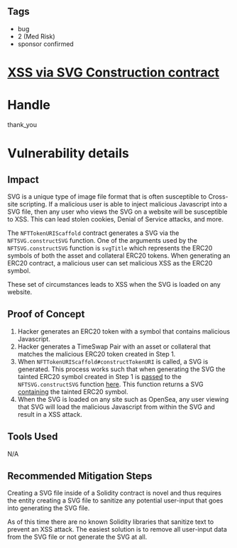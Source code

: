 ## Tags

- bug
- 2 (Med Risk)
- sponsor confirmed

# [XSS via SVG Construction contract](https://github.com/code-423n4/2022-01-timeswap-findings/issues/131) 

# Handle

thank_you


# Vulnerability details

## Impact
SVG is a unique type of image file format that is often susceptible to Cross-site scripting. If a malicious user is able to inject malicious Javascript into a SVG file, then any user who views the SVG on a website will be susceptible to XSS. This can lead stolen cookies, Denial of Service attacks, and more.

The `NFTTokenURIScaffold` contract generates a SVG via the `NFTSVG.constructSVG` function. One of the arguments used by the `NFTSVG.constructSVG` function is `svgTitle` which represents the ERC20 symbols of both the asset and collateral ERC20 tokens. When generating an ERC20 contract, a malicious user can set malicious XSS as the ERC20 symbol. 

These set of circumstances leads to XSS when the SVG is loaded on any website.


## Proof of Concept
1. Hacker generates an ERC20 token with a symbol that contains malicious Javascript.
2. Hacker generates a TimeSwap Pair with an asset or collateral that matches the malicious ERC20 token created in Step 1.
3. When `NFTTokenURIScaffold#constructTokenURI` is called, a SVG is generated. This process works such that when generating the SVG the tainted ERC20 symbol created in Step 1 is [passed](https://github.com/code-423n4/2022-01-timeswap/blob/main/Timeswap/Timeswap-V1-Convenience/contracts/libraries/NFTTokenURIScaffold.sol#L90) to the `NFTSVG.constructSVG` function [here](https://github.com/code-423n4/2022-01-timeswap/blob/main/Timeswap/Timeswap-V1-Convenience/contracts/libraries/NFTTokenURIScaffold.sol#L102). This function returns a SVG [containing](https://github.com/code-423n4/2022-01-timeswap/blob/main/Timeswap/Timeswap-V1-Convenience/contracts/libraries/NFTSVG.sol#L27) the tainted ERC20 symbol.
4. When the SVG is loaded on any site such as OpenSea, any user viewing that SVG will load the malicious Javascript from within the SVG and result in a XSS attack.


## Tools Used
N/A

## Recommended Mitigation Steps
Creating a SVG file inside of a Solidity contract is novel and thus requires the entity creating a SVG file to sanitize any potential user-input that goes into generating the SVG file. 

As of this time there are no known Solidity libraries that sanitize text to prevent an XSS attack. The easiest solution is to remove all user-input data from the SVG file or not generate the SVG at all.


